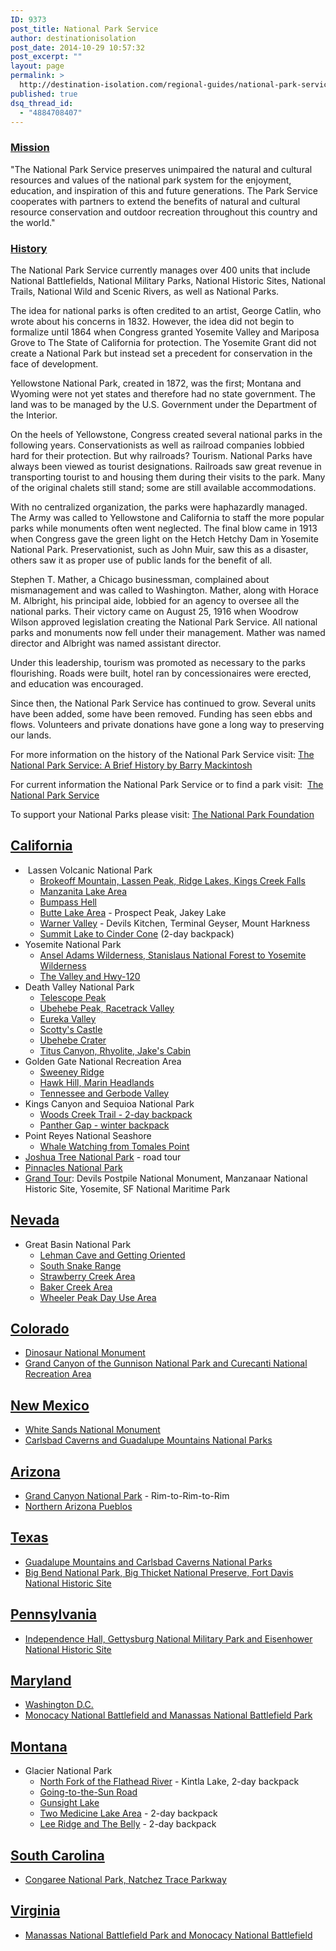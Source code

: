 ```yaml
---
ID: 9373
post_title: National Park Service
author: destinationisolation
post_date: 2014-10-29 10:57:32
post_excerpt: ""
layout: page
permalink: >
  http://destination-isolation.com/regional-guides/national-park-service/
published: true
dsq_thread_id:
  - "4884708407"
---
```

<h3><span style="text-decoration: underline;">Mission</span></h3>
"The National Park Service preserves unimpaired the natural and cultural resources and values of the national park system for the enjoyment, education, and inspiration of this and future generations. The Park Service cooperates with partners to extend the benefits of natural and cultural resource conservation and outdoor recreation throughout this country and the world."
<h3><span style="text-decoration: underline;">History</span></h3>
The National Park Service currently manages over 400 units that include National Battlefields, National Military Parks, National Historic Sites, National Trails, National Wild and Scenic Rivers, as well as National Parks.

The idea for national parks is often credited to an artist, George Catlin, who wrote about his concerns in 1832. However, the idea did not begin to formalize until 1864 when Congress granted Yosemite Valley and Mariposa Grove to The State of California for protection. The Yosemite Grant did not create a National Park but instead set a precedent for conservation in the face of development.

Yellowstone National Park, created in 1872, was the first; Montana and Wyoming were not yet states and therefore had no state government. The land was to be managed by the U.S. Government under the Department of the Interior.

On the heels of Yellowstone, Congress created several national parks in the following years. Conservationists as well as railroad companies lobbied hard for their protection. But why railroads? Tourism. National Parks have always been viewed as tourist designations. Railroads saw great revenue in transporting tourist to and housing them during their visits to the park. Many of the original chalets still stand; some are still available accommodations.

With no centralized organization, the parks were haphazardly managed. The Army was called to Yellowstone and California to staff the more popular parks while monuments often went neglected. The final blow came in 1913 when Congress gave the green light on the Hetch Hetchy Dam in Yosemite National Park. Preservationist, such as John Muir, saw this as a disaster, others saw it as proper use of public lands for the benefit of all.

Stephen T. Mather, a Chicago businessman, complained about mismanagement and was called to Washington. Mather, along with Horace M. Albright, his principal aide, lobbied for an agency to oversee all the national parks. Their victory came on August 25, 1916 when Woodrow Wilson approved legislation creating the National Park Service. All national parks and monuments now fell under their management. Mather was named director and Albright was named assistant director.

Under this leadership, tourism was promoted as necessary to the parks flourishing. Roads were built, hotel ran by concessionaires were erected, and education was encouraged.

Since then, the National Park Service has continued to grow. Several units have been added, some have been removed. Funding has seen ebbs and flows. Volunteers and private donations have gone a long way to preserving our lands.

For more information on the history of the National Park Service visit: <a title="History" href="http://www.cr.nps.gov/history/hisnps/NPSHistory/briefhistory.htm" target="_blank"> The National Park Service: A Brief History by Barry Mackintosh</a>

For current information the National Park Service or to find a park visit:  <a title="NPS" href="http://www.nps.gov" target="_blank">The National Park Service</a>

To support your National Parks please visit: <a title="NP Foundation" href="http://www.nationalparks.org" target="_blank">The National Park Foundation</a>
<h2><span style="text-decoration: underline;">California</span></h2>
<ul>
	<li> Lassen Volcanic National Park
<ul>
	<li><a title="Brokeoff Mountain and Lassen Peak: Lassen Volcanic NP" href="http://destination-isolation.com/brokeoff-mountain-and-lassen-peak-lassen-volcanic-np/">Brokeoff Mountain, Lassen Peak, Ridge Lakes, Kings Creek Falls</a></li>
	<li><a title="Manzanita Lake Area: Lassen Volcanic National Park" href="http://destination-isolation.com/manzanita-lake-area-lassen-volcanic-national-park/">Manzanita Lake Area</a></li>
	<li><a title="Misadventures in Bumpass Hell: Lassen Volcanic National Park" href="http://destination-isolation.com/misadventures-in-bumpass-hell-lassen-volcanic-national-park/">Bumpass Hell</a></li>
	<li><a title="The Butte Lake Area: Lassen Volcanic National Park" href="http://destination-isolation.com/the-butte-lake-area-lassen-volcanic-national-park/">Butte Lake Area</a> - Prospect Peak, Jakey Lake</li>
	<li><a title="Warner Valley: Lassen Volcanic National Park" href="http://destination-isolation.com/lassen-volcanic-national-park-warner-valley/">Warner Valley</a> - Devils Kitchen, Terminal Geyser, Mount Harkness</li>
	<li><a title="Summit Lake to Cinder Cone: Lassen Volcanic National Park" href="http://destination-isolation.com/lassen-volcanic-national-park-summit-lake-to-cinder-cone/">Summit Lake to Cinder Cone</a> (2-day backpack)</li>
</ul>
</li>
	<li>Yosemite National Park
<ul>
	<li><a title="Seeking the Impossible: Solitude in Yosemite NP" href="http://destination-isolation.com/seeking-the-impossible-solitude-in-yosemite-np/">Ansel Adams Wilderness, Stanislaus National Forest to Yosemite Wilderness</a></li>
	<li><a title="Fire on High: Yosemite NP and Stanislaus NF" href="http://destination-isolation.com/fire-on-high-yosemite-np-and-stanislaus-nf/">The Valley and Hwy-120</a></li>
</ul>
</li>
	<li>Death Valley National Park
<ul>
	<li><a title="Telescope Peak: Death Valley National Park" href="http://destination-isolation.com/getting-high/">Telescope Peak</a></li>
	<li><a title="Racetrack Valley: Death Valley National Park" href="http://destination-isolation.com/scrambled/">Ubehebe Peak, Racetrack Valley</a></li>
	<li><a title="Eureka Dunes: Death Valley National Park" href="http://destination-isolation.com/death-valley-eureka-dunes/">Eureka Valley</a></li>
	<li><a title="Scotty’s Castle: Death Valley National Park" href="http://destination-isolation.com/death-valley-scottys-castle/">Scotty's Castle</a></li>
	<li><a title="Ubehebe Crater: Death Valley National Park" href="http://destination-isolation.com/death-valley-ubehebe-crater/">Ubehebe Crater</a></li>
	<li><a title="Trucks, Trains, and Mines: Death Valley National Park" href="http://destination-isolation.com/trucks-trains-mines-and-canyons/">Titus Canyon, Rhyolite, Jake's Cabin</a></li>
</ul>
</li>
	<li>Golden Gate National Recreation Area
<ul>
	<li><a title="Remembering Portola: Sweeney Ridge of Golden Gate NRA" href="http://destination-isolation.com/remembering-portola-sweeney-ridge-of-golden-gate-nra/">Sweeney Ridge</a></li>
	<li><a title="Marin Headlands: Golden Gate National Recreation Area" href="http://destination-isolation.com/marching-in-the-marin-headlands/">Hawk Hill, Marin Headlands</a></li>
	<li><a title="Sausalito to Muir Beach: Golden Gate NRA" href="http://destination-isolation.com/sausalito-to-muir-beach-golden-gate-nra/">Tennessee and Gerbode Valley</a></li>
</ul>
</li>
	<li>Kings Canyon and Sequioa National Park
<ul>
	<li><a title="Woods Creek Trail: Kings Canyon National Park" href="http://destination-isolation.com/following-woods-creek-trail-in-kings-canyon-national-park/">Woods Creek Trail - 2-day backpack</a></li>
	<li><a title="Snowshoe Sauntering: Sequoia National Park" href="http://destination-isolation.com/snowshoe-sauntering-in-sequoia-national-park/">Panther Gap - winter backpack</a></li>
</ul>
</li>
	<li>Point Reyes National Seashore
<ul>
	<li><a title="Whale Watching…Sort Of: Point Reyes National Seashore" href="http://destination-isolation.com/whale-watching-sort-of/">Whale Watching from Tomales Point</a></li>
</ul>
</li>
	<li><a title="White Sands National Monument and Joshua Tree National Park" href="http://destination-isolation.com/white-sand-and-joshua-trees/">Joshua Tree National Park</a> - road tour</li>
	<li><a title="Hot, Hot, Heat: Pinnacles National Park" href="http://destination-isolation.com/hot-hot-heat/">Pinnacles National Park</a></li>
	<li><a title="A Grand Tour of California" href="http://destination-isolation.com/a-grand-tour-of-california/">Grand Tour</a>: Devils Postpile National Monument, Manzanaar National Historic Site, Yosemite, SF National Maritime Park</li>
</ul>
<h2><span style="text-decoration: underline;">Nevada</span></h2>
<ul>
	<li>Great Basin National Park
<ul>
	<li><a title="Speleological Pursuits at Lehman Cave: Great Basin National Park" href="http://destination-isolation.com/speleological-pursuits-at-lehman-cave-great-basin-national-park/">Lehman Cave and Getting Oriented</a></li>
	<li><a title="South Snake Range: Great Basin NP" href="http://destination-isolation.com/south-snake-range-great-basin-np/">South Snake Range</a></li>
	<li><a title="Strawberry Creek: Great Basin NP" href="http://destination-isolation.com/strawberry-creek-great-basin-np/">Strawberry Creek Area</a></li>
	<li><a title="Baker Creek TH: Great Basin NP" href="http://destination-isolation.com/baker-creek-th-great-basin-np/">Baker Creek Area</a></li>
	<li><a title="Wheeler Peak Area: Great Basin NP" href="http://destination-isolation.com/wheeler-peak-area-great-basin-np/">Wheeler Peak Day Use Area</a></li>
</ul>
</li>
</ul>
<h2><span style="text-decoration: underline;">Colorado</span></h2>
<ul>
	<li><a title="8 Must-See Sites in Dinosaur National Monument" href="http://destination-isolation.com/8-must-see-sites-in-dinosaur-national-monument/">Dinosaur National Monument</a></li>
	<li><a title="6 Amazing Pictures from the Road: California to Colorado" href="http://destination-isolation.com/6-amazing-pictures-from-the-road-california-to-colorado/">Grand Canyon of the Gunnison National Park and Curecanti National Recreation Area</a></li>
</ul>
<h2><span style="text-decoration: underline;">New Mexico</span></h2>
<ul>
	<li><a title="White Sands National Monument and Joshua Tree National Park" href="http://destination-isolation.com/white-sand-and-joshua-trees/">White Sands National Monument</a></li>
	<li><a title="Guadalupe Mountains and Carlsbad Caverns National Parks" href="http://destination-isolation.com/guadalupe-mountains-and-carlsbad-caverns-national-parks/">Carlsbad Caverns and Guadalupe Mountains National Parks</a></li>
</ul>
<h2><span style="text-decoration: underline;">Arizona</span></h2>
<ul>
	<li><a title="A &quot;Grand&quot; Adventure: Grand Canyon National Park" href="http://destination-isolation.com/a-grand-adventure/">Grand Canyon National Park</a> - Rim-to-Rim-to-Rim</li>
	<li><a title="Ruined – The Northern Arizona Pueblos" href="http://destination-isolation.com/ruined-the-northern-arizona-pueblos/">Northern Arizona Pueblos</a></li>
</ul>
<h2><span style="text-decoration: underline;">Texas</span></h2>
<ul>
	<li><a title="Guadalupe Mountains and Carlsbad Caverns National Parks" href="http://destination-isolation.com/guadalupe-mountains-and-carlsbad-caverns-national-parks/">Guadalupe Mountains and Carlsbad Caverns National Parks</a></li>
	<li><a title="Deep in the Heart of Texas: Big Bend NP, Big Thicket NP, Fort Davis NHS" href="http://destination-isolation.com/deep-in-the-heart-of-texas/">Big Bend National Park, Big Thicket National Preserve, Fort Davis National Historic Site</a></li>
</ul>
<h2><span style="text-decoration: underline;">Pennsylvania</span></h2>
<ul>
	<li><a title="Independence Hall, Gettysburg National Military Park and Eisenhower National Historic Site" href="http://destination-isolation.com/gettysburg-national-battlefield/">Independence Hall, Gettysburg National Military Park and Eisenhower National Historic Site</a></li>
</ul>
<h2><span style="text-decoration: underline;">Maryland</span></h2>
<ul>
	<li><a title="Washington, DC" href="http://destination-isolation.com/washington-dc/">Washington D.C.</a></li>
	<li><a title="Monocacy and Manassas National Battlefields, Harper’s Ferry National Historic Park" href="http://destination-isolation.com/monocacy-harpers-ferry-manassas/">Monocacy National Battlefield and Manassas National Battlefield Park</a></li>
</ul>
<h2><span style="text-decoration: underline;">Montana</span></h2>
<ul>
	<li>Glacier National Park
<ul>
	<li><a title="North Fork of the Flathead River: Glacier National Park" href="http://destination-isolation.com/glacier-north-fork-of-the-flathead-river/">North Fork of the Flathead River</a> - Kintla Lake, 2-day backpack</li>
	<li><a title="Going-To-The-Sun: Glacier National Park" href="http://destination-isolation.com/glacier-going-to-the-sun/">Going-to-the-Sun Road</a></li>
	<li><a title="Gunsight Lake: Glacier National Park" href="http://destination-isolation.com/glacier-gunsight-lake/">Gunsight Lake</a></li>
	<li><a title="Two Medicine: Glacier National Park" href="http://destination-isolation.com/glacier-two-medicine/">Two Medicine Lake Area</a> - 2-day backpack</li>
	<li><a title="Lee Ridge and The Belly: Glacier National Park" href="http://destination-isolation.com/glacier-lee-ridge-and-the-belly/">Lee Ridge and The Belly</a> - 2-day backpack</li>
</ul>
</li>
</ul>
<h2><span style="text-decoration: underline;">South Carolina</span></h2>
<ul>
	<li><a title="Swamp Thing: Congaree National Park, Great Dismal Swamp NWR, Natchez Trace" href="http://destination-isolation.com/swamp-thing-knee-deep-in-water/">Congaree National Park, Natchez Trace Parkway</a></li>
</ul>
<h2><span style="text-decoration: underline;">Virginia</span></h2>
<ul>
	<li><a title="Monocacy and Manassas National Battlefields, Harper’s Ferry National Historic Park" href="http://destination-isolation.com/monocacy-harpers-ferry-manassas/">Manassas National Battlefield Park and Monocacy National Battlefield</a></li>
</ul>
&nbsp;

&nbsp;